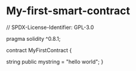 # My-first-smart-contract

// SPDX-License-Identifier: GPL-3.0

pragma solidity ^0.8.1;

contract MyFirstContract {

 string public mystring = "hello world";
}
